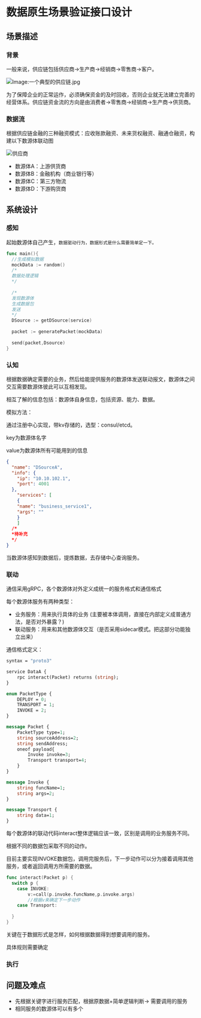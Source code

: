 # 数据原生场景验证接口设计

## 场景描述

### 背景

一般来说，供应链包括供应商->生产商->经销商->零售商->客户。

![Image:一个典型的供应链.jpg](https://tva1.sinaimg.cn/large/e6c9d24ely1h014o632mfj20dw0afwey.jpg)

为了保障企业的正常运作，必须确保资金的及时回收，否则企业就无法建立完善的经营体系。供应链资金流的方向是由消费者->零售商->经销商->生产商->供货商。



### 数据流

根据供应链金融的三种融资模式：应收账款融资、未来货权融资、融通仓融资，构建以下数源体联动图

![供应商](https://tva1.sinaimg.cn/large/e6c9d24ely1h01hqcbq92j213g0t00uu.jpg)

- 数源体A：上游供货商
- 数源体B：金融机构（商业银行等）
- 数源体C：第三方物流
- 数源体D：下游购货商





## 系统设计

### 感知

起始数源体自己产生，`数据驱动行为，数据形式是什么需要简单定一下。`

```go
func main(){
  //生成模拟数据
  mockData := random()
  /*
  数据处理逻辑
  */
  
  /*
  发现数源体
  生成数据包
  发送
  */
  DSource := getDSource(service)
  
  packet := generatePacket(mockData)
  
  send(packet,Dsource)
}

```



### 认知

根据数据确定需要的业务，然后给能提供服务的数源体发送联动报文，数源体之间交互需要数源体彼此可以互相发现。

相互了解的信息包括：数源体自身信息，包括资源、能力、数据。

模拟方法：

通过注册中心实现，带kv存储的，选型：consul/etcd。

key为数源体名字

value为数源体所有可能用到的信息

```json
{
  "name": "DSourceA",
  "info": {
  	"ip": "10.10.102.1",
    "port": 4001
  },
	"services": [
    {
    "name": "business_service1",
    "args": ""
    }
	]
  /*
  *待补充
  */
}
```



当数源体感知到数据后，提炼数据，去存储中心查询服务。

### 联动

通信采用gRPC，各个数源体对外定义成统一的服务格式和通信格式

每个数源体服务有两种类型：

- 业务服务：用来执行具体的业务 (主要被本体调用，直接在内部定义成普通方法，是否对外暴露？)
- 联动服务：用来和其他数源体交互（是否采用sidecar模式。把这部分功能独立出来）

通信格式定义：

```protobuf
syntax = "proto3"

service DataA {
	rpc interact(Packet) returns (string);
}

enum PacketType {
	DEPLOY = 0;
	TRANSPORT = 1;
	INVOKE = 2;
}

message Packet {
	PacketType type=1;
	string sourceAddress=2;
	string sendAddress;
	oneof payload{
		Invoke invoke=3;
		Transport transport=4;
	}
}

message Invoke {
	string funcName=1;
	string args=2;
}

message Transport {
	string data=1;
}
```



每个数源体的联动代码interact整体逻辑应该一致，区别是调用的业务服务不同。

根据不同的数据包采取不同的动作。

目前主要实现INVOKE数据包，调用完服务后，下一步动作可以分为接着调用其他服务，或者返回调用方所需要的数据。



```go
func interact(Packet p) {
  switch p {
    case INVOKE:
    	v:=call(p.invoke.funcName,p.invoke.args)
    	//根据v来确定下一步动作
    case Transport:
      
  }
}
```

关键在于数据形式是怎样，如何根据数据得到想要调用的服务。

具体规则需要确定

### 执行



## 问题及难点

- 先根据关键字进行服务匹配，根据原数据+简单逻辑判断-> 需要调用的服务
- 相同服务的数源体可以有多个


